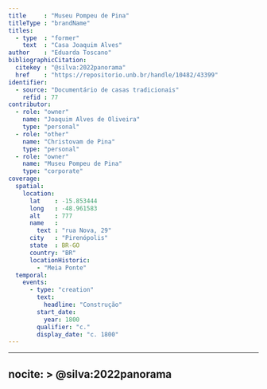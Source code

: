 ```yaml
---
title     : "Museu Pompeu de Pina"
titleType : "brandName"
titles:
  - type  : "former"
    text  : "Casa Joaquim Alves"
author    : "Eduarda Toscano"
bibliographicCitation:
  citekey : "@silva:2022panorama"
  href    : "https://repositorio.unb.br/handle/10482/43399"
identifier:
  - source: "Documentário de casas tradicionais"
    refid : 77
contributor:
  - role: "owner"
    name: "Joaquim Alves de Oliveira"
    type: "personal"
  - role: "other"
    name: "Christovam de Pina"
    type: "personal"
  - role: "owner"
    name: "Museu Pompeu de Pina"
    type: "corporate"
coverage:
  spatial:
    location:
      lat    : -15.853444
      long   : -48.961583
      alt    : 777
      name   :
        text : "rua Nova, 29"
      city   : "Pirenópolis"
      state  : BR-GO
      country: "BR"
      locationHistoric:
        - "Meia Ponte"
  temporal:
    events:
      - type: "creation"
        text:
          headline: "Construção"
        start_date:
          year: 1800
        qualifier: "c."
        display_date: "c. 1800"
---
```


---
nocite: >
  @silva:2022panorama
---

